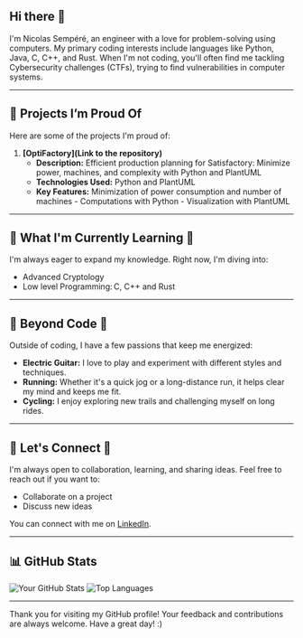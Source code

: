 ## Hi there 👋

I'm Nicolas Sempéré, an engineer with a love for problem-solving using computers.
My primary coding interests include languages like Python, Java, C, C++, and Rust.
When I'm not coding, you'll often find me tackling Cybersecurity challenges (CTFs), trying to find vulnerabilities in computer systems.

---

## 🌟 Projects I’m Proud Of

Here are some of the projects I'm proud of:

1. **[OptiFactory](Link to the repository)**
   - **Description:** Efficient production planning for Satisfactory: Minimize power, machines, and complexity with Python and PlantUML
   - **Technologies Used:** Python and PlantUML
   - **Key Features:** Minimization of power consumption and number of machines - Computations with Python - Visualization with PlantUML

---

## 🌱 What I'm Currently Learning 🔭

I'm always eager to expand my knowledge. Right now, I'm diving into:

- Advanced Cryptology
- Low level Programming: C, C++ and Rust

---

## 🎸 Beyond Code 🏃‍

Outside of coding, I have a few passions that keep me energized:

- **Electric Guitar:** I love to play and experiment with different styles and techniques.
- **Running:** Whether it's a quick jog or a long-distance run, it helps clear my mind and keeps me fit.
- **Cycling:** I enjoy exploring new trails and challenging myself on long rides.

---

## 👥 Let's Connect 👯

I'm always open to collaboration, learning, and sharing ideas. Feel free to reach out if you want to:

- Collaborate on a project
- Discuss new ideas

You can connect with me on [LinkedIn](www.linkedin.com/in/nicolas-sempéré-854143227).

---

## 📊 GitHub Stats

![Your GitHub Stats](https://github-readme-stats.vercel.app/api?username=YourGitHubUsername&show_icons=true&theme=radical)
![Top Languages](https://github-readme-stats.vercel.app/api/top-langs/?username=YourGitHubUsername&layout=compact&theme=radical)

---

Thank you for visiting my GitHub profile!
Your feedback and contributions are always welcome.
Have a great day! :)
